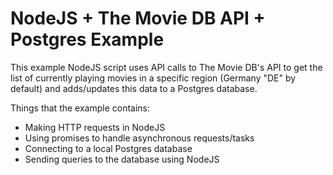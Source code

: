 # NodeJS + The Movie DB API + Postgres Example
This example NodeJS script uses API calls to The Movie DB's API to get the list of currently playing movies in a specific region (Germany "DE" by default) and adds/updates this data to a Postgres database.

Things that the example contains:
- Making HTTP requests in NodeJS
- Using promises to handle asynchronous requests/tasks
- Connecting to a local Postgres database
- Sending queries to the database using NodeJS
